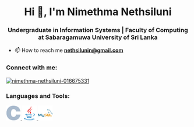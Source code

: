

<h1 align="center">Hi 👋, I'm Nimethma Nethsiluni</h1>
<h3 align="center">Undergraduate in Information Systems | Faculty of Computing at Sabaragamuwa University of Sri Lanka</h3>

- 📫 How to reach me **nethsilunin@gmail.com**

<h3 align="left">Connect with me:</h3>
<p align="left">
<a href="https://linkedin.com/in/nimethma-nethsiluni-016675331" target="blank"><img align="center" src="https://raw.githubusercontent.com/rahuldkjain/github-profile-readme-generator/master/src/images/icons/Social/linked-in-alt.svg" alt="nimethma-nethsiluni-016675331" height="30" width="40" /></a>
</p>

<h3 align="left">Languages and Tools:</h3>
<p align="left"> <a href="https://www.cprogramming.com/" target="_blank" rel="noreferrer"> <img src="https://raw.githubusercontent.com/devicons/devicon/master/icons/c/c-original.svg" alt="c" width="40" height="40"/> </a> <a href="https://www.java.com" target="_blank" rel="noreferrer"> <img src="https://raw.githubusercontent.com/devicons/devicon/master/icons/java/java-original.svg" alt="java" width="40" height="40"/> </a> <a href="https://www.mysql.com/" target="_blank" rel="noreferrer"> <img src="https://raw.githubusercontent.com/devicons/devicon/master/icons/mysql/mysql-original-wordmark.svg" alt="mysql" width="40" height="40"/> </a> </p>
